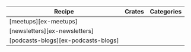 | Recipe | Crates | Categories |
|--------|--------|------------|
| [meetups][ex-meetups] |  |  |
| [newsletters][ex-newsletters] |  |  |
| [podcasts-blogs][ex-podcasts-blogs] |  |  |
